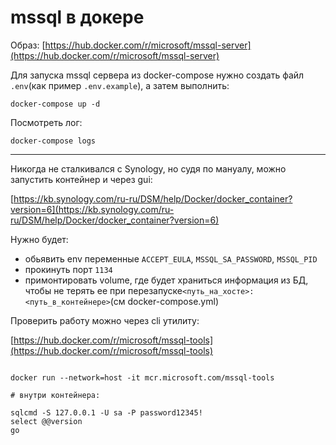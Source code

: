 # mssql в докере

Образ:
[https://hub.docker.com/r/microsoft/mssql-server](https://hub.docker.com/r/microsoft/mssql-server)

Для запуска mssql сервера из docker-compose нужно создать файл `.env`(как пример `.env.example`), а затем выполнить:

```shell
docker-compose up -d
```

Посмотреть лог:
```shell
docker-compose logs
```

---

Никогда не сталкивался с Synology, но судя по мануалу, можно запустить контейнер и через gui:

[https://kb.synology.com/ru-ru/DSM/help/Docker/docker_container?version=6](https://kb.synology.com/ru-ru/DSM/help/Docker/docker_container?version=6)

Нужно будет: 
- обьявить env переменные `ACCEPT_EULA`, `MSSQL_SA_PASSWORD`, `MSSQL_PID`
- прокинуть порт `1134`
- примонтировать volume, где будет храниться информация из БД, чтобы не терять ее при перезапуске`<путь_на_хосте>:<путь_в_контейнере>`(см docker-compose.yml)

Проверить работу можно через cli утилиту:

[https://hub.docker.com/r/microsoft/mssql-tools](https://hub.docker.com/r/microsoft/mssql-tools)

```shell

docker run --network=host -it mcr.microsoft.com/mssql-tools

# внутри контейнера:

sqlcmd -S 127.0.0.1 -U sa -P password12345!
select @@version
go

```